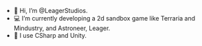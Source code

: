 - 👋 Hi, I’m @LeagerStudios.
- 💻 I’m currently developing a 2d sandbox game like Terraria and Mindustry, and Astroneer, Leager.
- 🌱 I use CSharp and Unity.

<!---
LeagerStudios/LeagerStudios is a ✨ special ✨ repository because its `README.md` (this file) appears on your GitHub profile.
You can click the Preview link to take a look at your changes.
--->
